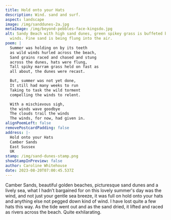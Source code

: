 ```yaml
---
title: Hold onto your Hats
description: Wind. sand and surf.
aspect: landscape
image: /img/sanddunes-2a.jpg
metaImage: /img/beyond-pebbles-face-kingsdo.jpg
alt: Sandy Beach with high sand dunes, green spikey grass is buffeted by wild
  winds. Fine sand is being flung into the air.
poem: |
  Summer was holding on by its teeth
  as wild winds hurled across the beach,
  Sand grains raced and chased and stung
  across the dunes, hats were flung,
  Tall spiky marram grass held on fast as
  all about, the dunes were recast.

  But, summer was not yet done,
  It still had many weeks to run
  Taking to task the wild torment
  compelling the winds to relent.

  With a mischievous sigh, 
  the winds wave goodbye
  The clouds trail the winds
  The winds, for now, had given in.
alignPoemLeft: false
removePostcardPadding: false
address: |-
  Hold onto your Hats
  Camber Sands
  East Sussex
  UK
stamp: /img/sand-dunes-stamp.png
showStampInPreview: false
author: Caroline Whitehouse
date: 2023-08-20T07:00:45.537Z
---
```

Camber Sands, beautiful golden beaches, picturesque sand dunes and a lively sea, what I hadn’t bargained for on this lovely summer's day was the wind, and not just your gentle sea breeze, it was full on hold onto your hats and anything else not pegged down kind of wind. I have lost quite a few hats this way. As the tide went out and as the sand dried, it lifted and raced as rivers across the beach. Quite exhilarating.